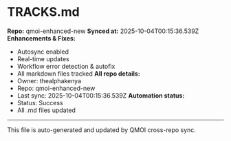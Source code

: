 # TRACKS.md

**Repo:** qmoi-enhanced-new
**Synced at:** 2025-10-04T00:15:36.539Z
**Enhancements & Fixes:**
- Autosync enabled
- Real-time updates
- Workflow error detection & autofix
- All markdown files tracked
**All repo details:**
- Owner: thealphakenya
- Repo: qmoi-enhanced-new
- Last sync: 2025-10-04T00:15:36.539Z
**Automation status:**
- Status: Success
- All .md files updated
---
This file is auto-generated and updated by QMOI cross-repo sync.
